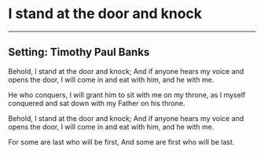 # I stand at the door and knock

***

## Setting: Timothy Paul Banks

Behold, I stand at the door and knock;
And if anyone hears my voice and opens the door,
I will come in and eat with him,
and he with me.

He who conquers, I will grant him
to sit with me on my throne,
as I myself conquered and sat down
with my Father on his throne.

Behold, I stand at the door and knock;
And if anyone hears my voice and opens the door,
I will come in and eat with him,
and he with me.

For some are last who will be first,
And some are first who will be last.